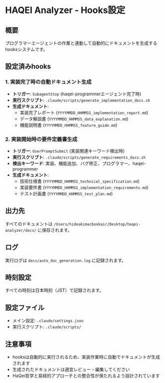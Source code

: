 # HAQEI Analyzer - Hooks設定

## 概要
プログラマーエージェントの作業と連動して自動的にドキュメントを生成するhooksシステムです。

## 設定済みhooks

### 1. 実装完了時の自動ドキュメント生成
- **トリガー**: `SubagentStop` (haqei-programmerエージェント完了時)
- **実行スクリプト**: `.claude/scripts/generate_implementation_docs.sh`
- **生成ドキュメント**:
  - 実装完了レポート (`YYYYMMDD_HHMMSS_implementation_report.md`)
  - データ解説書 (`YYYYMMDD_HHMMSS_data_explanation.md`)
  - 機能説明書 (`YYYYMMDD_HHMMSS_feature_guide.md`)

### 2. 実装開始時の要件定義書生成
- **トリガー**: `UserPromptSubmit` (実装関連キーワード検出時)
- **実行スクリプト**: `.claude/scripts/generate_requirements_docs.sh`
- **検出キーワード**: 実装、機能追加、バグ修正、プログラマー、haqei-programmer
- **生成ドキュメント**:
  - 技術仕様書 (`YYYYMMDD_HHMMSS_technical_specification.md`)
  - 実装要件書 (`YYYYMMDD_HHMMSS_implementation_requirements.md`)
  - テスト計画書 (`YYYYMMDD_HHMMSS_test_plan.md`)

## 出力先
すべてのドキュメントは `/Users/hideakimacbookair/Desktop/haqei-analyzer/docs/` に保存されます。

## ログ
実行ログは `docs/auto_doc_generation.log` に記録されます。

## 時刻設定
すべての時刻は日本時刻（JST）で記録されます。

## 設定ファイル
- メイン設定: `.claude/settings.json`
- 実行スクリプト: `.claude/scripts/`

## 注意事項
- hooksは自動的に実行されるため、実装作業時に自動でドキュメントが生成されます
- 生成されたドキュメントは適宜レビュー・編集してください
- HaQei哲学と易経的アプローチとの整合性が保たれるよう設計されています